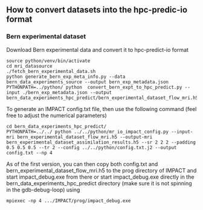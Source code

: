## How to convert datasets into the hpc-predic-io format

### Bern experimental dataset

Download Bern experimental data and convert it to hpc-predict-io format
```
source python/venv/bin/activate
cd mri_datasource
./fetch_bern_experimental_data.sh
python generate_bern_exp_meta_info.py --data bern_data_experiments_source --output bern_exp_metadata.json
PYTHONPATH=../python/ python  convert_bern_expt_to_hpc_predict.py --input ./bern_exp_metadata.json --output bern_data_experiments_hpc_predict/bern_experimental_dataset_flow_mri.h5
```

To generate an IMPACT config.txt file, then use the following command (feel free to adjust the numerical parameters)

```
cd bern_data_experiments_hpc_predict/
PYTHONPATH=../../ python ../../python/mr_io_impact_config.py --input-mri bern_experimental_dataset_flow_mri.h5 --output-mri  bern_experimental_dataset_assimilation_results.h5 --sr 2 2 2 --padding 0.5 0.5 0.5 --tr 2 --config ../../python/config.txt.j2 --output config.txt --np 4
```

As of the first version, you can then copy both config.txt and bern_experimental_dataset_flow_mri.h5 to the prog directory of IMPACT and start impact_debug.exe from there or start impact_debug.exe directly in the bern_data_experiments_hpc_predict directory (make sure it is not spinning in the gdb-debug-loop) using

```
mpiexec -np 4 .../IMPACT/prog/impact_debug.exe
```
